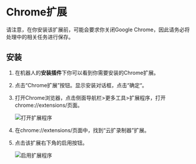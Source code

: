 # Chrome扩展
请注意，在你安装该扩展前，可能会要求你关闭Google Chrome，因此请务必将处理中的相关任务进行保存。

## 安装
1. 在机器人的**安装插件**下你可以看到你需要安装的Chrome扩展。

2. 点击“Chrome扩展”按钮。显示安装对话框，点击“确定“。

3. 打开Chrome浏览器，点击侧面导航栏>更多工具>扩展程序，打开chrome://extensions/页面。

   ![打开扩展程序](https://docimages.blob.core.chinacloudapi.cn/images/Studio/Extensions/chrome-openExtension.png)

4. 在chrome://extensions/页面中，找到“云扩录制器”扩展。

5. 点击该扩展右下角的启用按钮。

   ![启用扩展程序](https://docimages.blob.core.chinacloudapi.cn/images/Studio/Extensions/chrome-usingExtension.png)
